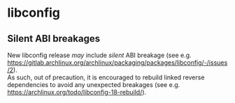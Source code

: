 # libconfig

## Silent ABI breakages

New libconfig release *may* include *silent* ABI breakage (see e.g. https://gitlab.archlinux.org/archlinux/packaging/packages/libconfig/-/issues/2).  
As such, out of precaution, it is encouraged to rebuild linked reverse dependencies to avoid any unexpected breakages (see e.g. https://archlinux.org/todo/libconfig-18-rebuild/).

